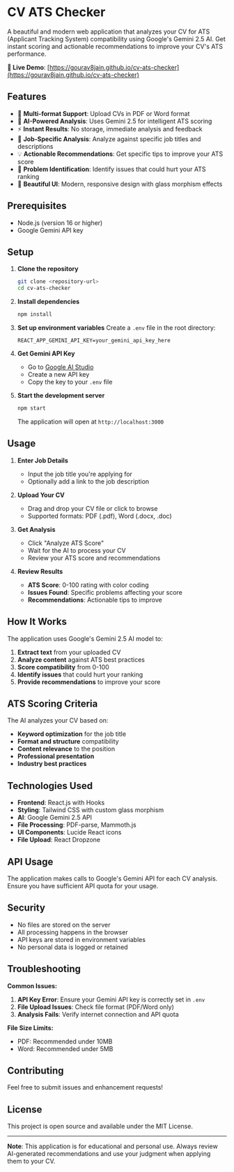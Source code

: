 # CV ATS Checker

A beautiful and modern web application that analyzes your CV for ATS (Applicant Tracking System) compatibility using Google's Gemini 2.5 AI. Get instant scoring and actionable recommendations to improve your CV's ATS performance.

**🚀 Live Demo**: [https://gourav8jain.github.io/cv-ats-checker](https://gourav8jain.github.io/cv-ats-checker)

## Features

- 📄 **Multi-format Support**: Upload CVs in PDF or Word format
- 🤖 **AI-Powered Analysis**: Uses Gemini 2.5 for intelligent ATS scoring
- ⚡ **Instant Results**: No storage, immediate analysis and feedback
- 🎯 **Job-Specific Analysis**: Analyze against specific job titles and descriptions
- 💡 **Actionable Recommendations**: Get specific tips to improve your ATS score
- 🚨 **Problem Identification**: Identify issues that could hurt your ATS ranking
- 🎨 **Beautiful UI**: Modern, responsive design with glass morphism effects

## Prerequisites

- Node.js (version 16 or higher)
- Google Gemini API key

## Setup

1. **Clone the repository**
   ```bash
   git clone <repository-url>
   cd cv-ats-checker
   ```

2. **Install dependencies**
   ```bash
   npm install
   ```

3. **Set up environment variables**
   Create a `.env` file in the root directory:
   ```env
   REACT_APP_GEMINI_API_KEY=your_gemini_api_key_here
   ```

4. **Get Gemini API Key**
   - Go to [Google AI Studio](https://makersuite.google.com/app/apikey)
   - Create a new API key
   - Copy the key to your `.env` file

5. **Start the development server**
   ```bash
   npm start
   ```

   The application will open at `http://localhost:3000`

## Usage

1. **Enter Job Details**
   - Input the job title you're applying for
   - Optionally add a link to the job description

2. **Upload Your CV**
   - Drag and drop your CV file or click to browse
   - Supported formats: PDF (.pdf), Word (.docx, .doc)

3. **Get Analysis**
   - Click "Analyze ATS Score"
   - Wait for the AI to process your CV
   - Review your ATS score and recommendations

4. **Review Results**
   - **ATS Score**: 0-100 rating with color coding
   - **Issues Found**: Specific problems affecting your score
   - **Recommendations**: Actionable tips to improve

## How It Works

The application uses Google's Gemini 2.5 AI model to:

1. **Extract text** from your uploaded CV
2. **Analyze content** against ATS best practices
3. **Score compatibility** from 0-100
4. **Identify issues** that could hurt your ranking
5. **Provide recommendations** to improve your score

## ATS Scoring Criteria

The AI analyzes your CV based on:

- **Keyword optimization** for the job title
- **Format and structure** compatibility
- **Content relevance** to the position
- **Professional presentation**
- **Industry best practices**

## Technologies Used

- **Frontend**: React.js with Hooks
- **Styling**: Tailwind CSS with custom glass morphism
- **AI**: Google Gemini 2.5 API
- **File Processing**: PDF-parse, Mammoth.js
- **UI Components**: Lucide React icons
- **File Upload**: React Dropzone

## API Usage

The application makes calls to Google's Gemini API for each CV analysis. Ensure you have sufficient API quota for your usage.

## Security

- No files are stored on the server
- All processing happens in the browser
- API keys are stored in environment variables
- No personal data is logged or retained

## Troubleshooting

**Common Issues:**

1. **API Key Error**: Ensure your Gemini API key is correctly set in `.env`
2. **File Upload Issues**: Check file format (PDF/Word only)
3. **Analysis Fails**: Verify internet connection and API quota

**File Size Limits:**
- PDF: Recommended under 10MB
- Word: Recommended under 5MB

## Contributing

Feel free to submit issues and enhancement requests!

## License

This project is open source and available under the MIT License.

---

**Note**: This application is for educational and personal use. Always review AI-generated recommendations and use your judgment when applying them to your CV. 